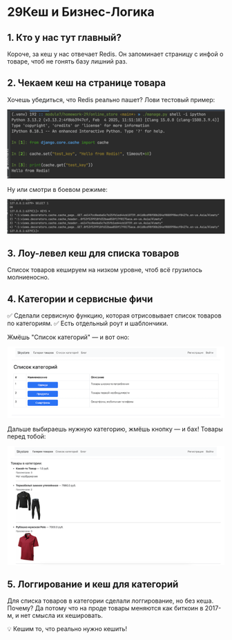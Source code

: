 # 29Кеш и Бизнес-Логика

## 1. Кто у нас тут главный?

Короче, за кеш у нас отвечает Redis.
Он запоминает страницу с инфой о товаре, чтоб не гонять базу лишний раз.


## 2. Чекаем кеш на странице товара

Хочешь убедиться, что Redis реально пашет?
Лови тестовый пример:

![redis_caching1](media/readme_pic/redis_caching1.png)


Ну или смотри в боевом режиме:

![redis_caching2](media/readme_pic/redis_caching2.png)


## 3. Лоу-левел кеш для списка товаров 
Список товаров кешируем на низком уровне, чтоб всё грузилось молниеносно.

## 4. Категории и сервисные фичи

✅ Сделали сервисную функцию, которая отрисовывает список товаров по категориям.
✅ Есть отдельный роут и шаблончики.

Жмёшь "Список категорий" — и вот оно:

![category_list](media/readme_pic/category_list.png)

Дальше выбираешь нужную категорию, жмёшь кнопку — и бах! Товары перед тобой:

![product_by_category](media/readme_pic/product_by_category.png)

## 5. Логгирование и кеш для категорий
Для списка товаров в категории сделали логгирование, но без кеша.
Почему? Да потому что на проде товары меняются как биткоин в 2017-м, и нет смысла их кешировать.

💡 Кешим то, что реально нужно кешить!